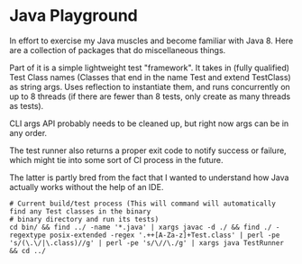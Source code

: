 # Java Playground

In effort to exercise my Java muscles and become familiar with Java 8. Here
are a collection of packages that do miscellaneous things.

Part of it is a simple lightweight test "framework". It takes in (fully qualified) Test Class names (Classes that end in the name Test and extend TestClass) as string args.
Uses reflection to instantiate them, and runs concurrently on up to 8 threads (if there are fewer than 8 tests, only create as many threads as tests).

CLI args API probably needs to be cleaned up, but right now args can be in any order.

The test runner also returns a proper exit code to notify success or failure, which might tie into some sort
of CI process in the future.

The latter is partly bred from the fact that I wanted to understand how Java actually
works without the help of an IDE.

```
# Current build/test process (This will command will automatically find any Test classes in the binary
# binary directory and run its tests)
cd bin/ && find ../ -name '*.java' | xargs javac -d ./ && find ./ -regextype posix-extended -regex '.++[A-Za-z]+Test.class' | perl -pe 's/(\.\/|\.class)//g' | perl -pe 's/\//\./g' | xargs java TestRunner && cd ../
```
